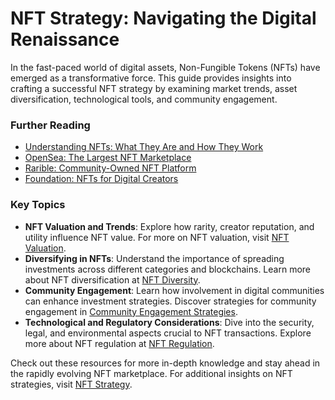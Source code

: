 # NFT Strategy: Navigating the Digital Renaissance

In the fast-paced world of digital assets, Non-Fungible Tokens (NFTs) have emerged as a transformative force. This guide provides insights into crafting a successful NFT strategy by examining market trends, asset diversification, technological tools, and community engagement.

### Further Reading

- [Understanding NFTs: What They Are and How They Work](https://ethereum.org/en/nft/)
- [OpenSea: The Largest NFT Marketplace](https://opensea.io)
- [Rarible: Community-Owned NFT Platform](https://rarible.com)
- [Foundation: NFTs for Digital Creators](https://foundation.app)

### Key Topics

- **NFT Valuation and Trends**: Explore how rarity, creator reputation, and utility influence NFT value. For more on NFT valuation, visit [NFT Valuation](https://www.license-token.com/wiki/nft-valuation).
- **Diversifying in NFTs**: Understand the importance of spreading investments across different categories and blockchains. Learn more about NFT diversification at [NFT Diversity](https://www.license-token.com/wiki/nft-diversity).
- **Community Engagement**: Learn how involvement in digital communities can enhance investment strategies. Discover strategies for community engagement in [Community Engagement Strategies](https://www.license-token.com/wiki/community-engagement-strategies).
- **Technological and Regulatory Considerations**: Dive into the security, legal, and environmental aspects crucial to NFT transactions. Explore more about NFT regulation at [NFT Regulation](https://www.license-token.com/wiki/nft-regulation).

Check out these resources for more in-depth knowledge and stay ahead in the rapidly evolving NFT marketplace. For additional insights on NFT strategies, visit [NFT Strategy](https://www.license-token.com/wiki/nft-strategy).